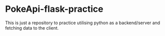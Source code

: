 # PokeApi-flask-practice

This is just a repository to practice utilising python as a backend/server and fetching data to the client.
